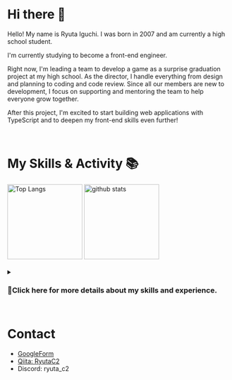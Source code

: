 # Hi there 👋
Hello! My name is Ryuta Iguchi. I was born in 2007 and am currently a high school student.

I'm currently studying to become a front-end engineer.

Right now, I'm leading a team to develop a game as a surprise graduation project at my high school. As the director, I handle everything from design and planning to coding and code review. Since all our members are new to development, I focus on supporting and mentoring the team to help everyone grow together.

After this project, I'm excited to start building web applications with TypeScript and to deepen my front-end skills even further!

<br>

# My Skills & Activity 📚

<div align="left">
  <img alt="Top Langs" height="170px" src="https://github-readme-stats-clone-wqfq.vercel.app/api?username=ryuta-iguchi&layout=compact&exclude_repo=github-readme-stats-clone" />
  <img alt="github stats" height="170px" src="https://github-readme-stats-clone-wqfq.vercel.app/api/top-langs/?username=ryuta-iguchi&layout=compact&exclude_repo=github-readme-stats-clone" />
</div>

<br>

<details>
<summary><h3>🔎Click here for more details about my skills and experience.</h3></summary>

### Programming Languages

<table>
	<tr>
		<th colspan="2">Skills</th>
		<th>Description</th>
		<th>Skill Levels</th>
		<th>Experience</th>
	</tr>
	<tr>
		<td width="60"><img src="https://skillicons.dev/icons?i=html"></td>
		<td width="150">HTML</td>
		<td width="300">Markup for structuring web pages.</td>
		<td>★★☆☆☆</td>
		<td width="400">I learned the basics through self-study during junior high, and covered it a little more in high school classes.</td>
	</tr>
	<tr>
		<td><img src="https://skillicons.dev/icons?i=css"></td>
		<td>CSS</td>
		<td>Stylesheet language for web design.</td>
		<td>★☆☆☆☆</td>
		<td>Learned basic styling alongside HTML, mainly at a surface level.</td>
	</tr>
	<tr>
		<td><img src="https://skillicons.dev/icons?i=lua"></td>
		<td>Lua</td>
		<td>Lightweight scripting for embedded use.</td>
		<td>★☆☆☆☆</td>
		<td>Used for in-game programming in Stormworks.</td>
	</tr>
	<tr>
		<td><img src="https://github.com/user-attachments/assets/4fd6b754-08b6-4207-9c56-b7379d942a79"></td>
		<td>GDScript</td>
		<td>Godot’s dedicated scripting language.</td>
		<td>★★★☆☆</td>
		<td>Used it for game development in high school; it was my first full-fledged programming language.</td>
	</tr>
	<tr>
		<td><img src="https://skillicons.dev/icons?i=py"></td>
		<td>Python</td>
		<td>Versatile language for many applications.</td>
		<td>★☆☆☆☆</td>
		<td>Briefly explored because it's similar to GDScript, but I've never studied it in depth.</td>
	</tr>
</table>

<br>

### Frameworks / Libraries / Engines / Dev Tools / DB

<table>
	<tr>
		<th colspan="2">Skills</th>
		<th>Description</th>
		<th>Skill Levels</th>
		<th>Experience</th>
	</tr>
	<tr>
		<td width="60"><img src="https://github.com/user-attachments/assets/0ed2bae2-19c2-44b7-b606-f2ec908ebee5"></td>
		<td width="150">Godot</td>
		<td width="300">Game Engine</td>
		<td>★★★☆☆</td>
		<td width="400">Used in a high school team for game development; handled 2D well and tried some basic 3D.</td>
	</tr>
	<tr>
		<td><img src="https://skillicons.dev/icons?i=git"></td>
		<td>Git</td>
		<td>Version Control Tool</td>
		<td>★★★★☆</td>
		<td>Set up and managed environments with full GitHub integration, from initial setup to operations.</td>
	</tr>
<tr>
		<td><img src="https://skillicons.dev/icons?i=github"></td>
		<td>GitHub</td>
		<td>Code Hosting Platform</td>
		<td>★★★★☆</td>
		<td>Contributed to team projects using all basic GitHub features, including issues, pull requests, and Actions.</td>
	</tr>
  <tr>
		<td><img src="https://skillicons.dev/icons?i=aws"></td>
		<td>AWS</td>
		<td>Cloud Platform</td>
		<td>★☆☆☆☆</td>
		<td>Implemented a basic leaderboard for a game; experience limited to simple use cases.</td>
	</tr>
</table>

<br>

### Editors / Creation Tools

<table>
	<tr>
		<th colspan="2">Skills</th>
		<th>Description</th>
		<th>Skill Levels</th>
		<th>Experience</th>
	</tr>
	<tr>
		<td width="60"><img src="https://github.com/user-attachments/assets/ce57df73-68f5-475b-a480-06e78589b591"></td>
		<td width="150">GIMP</td>
		<td width="300">Image Editing Tool</td>
		<td>★★★☆☆</td>
		<td width="400">Used for all image editing tasks.</td>
	</tr>
	<tr>
		<td><img src="https://github.com/user-attachments/assets/7e2683e0-9a18-4a1e-a9ad-f1279ce1003c"></td>
		<td>Clip Studio Paint</td>
		<td>Digital Illustration Tool</td>
		<td>★★★★☆</td>
		<td>Main tool for illustration; used for rough designs in development.</td>
	</tr>
	<tr>
		<td><img src="https://github.com/user-attachments/assets/c498e855-1b91-4e90-95a9-d8aa96168e6c"></td>
		<td>Aseprite</td>
		<td>Pixel Art & Animation Tool</td>
		<td>★★★★☆</td>
		<td>Created 2D game assets.</td>
	</tr>
	<tr>
		<td><img src="https://github.com/user-attachments/assets/2f0370b5-df7e-49bb-99f8-f5df1213bea4"></td>
		<td>DaVinci Resolve</td>
		<td>Video Editing & Color Grading Tool</td>
		<td>★★☆☆☆</td>
		<td>Made a surprise video in junior high school; now used for light video editing.</td>
	</tr>
	<tr>
		<td><img src="https://skillicons.dev/icons?i=blender"></td>
		<td>Blender</td>
		<td>3D Modeling & Animation Tool</td>
		<td>★☆☆☆☆</td>
		<td>Still learning; completed a few tutorial-level projects.</td>
	</tr>
</table>
</details>

<br>

# Contact
- [GoogleForm](https://forms.gle/6rVsn7gVPNLz9UWC6)
- [Qiita: RyutaC2](https://qiita.com/RyutaC2)
- Discord: ryuta_c2
